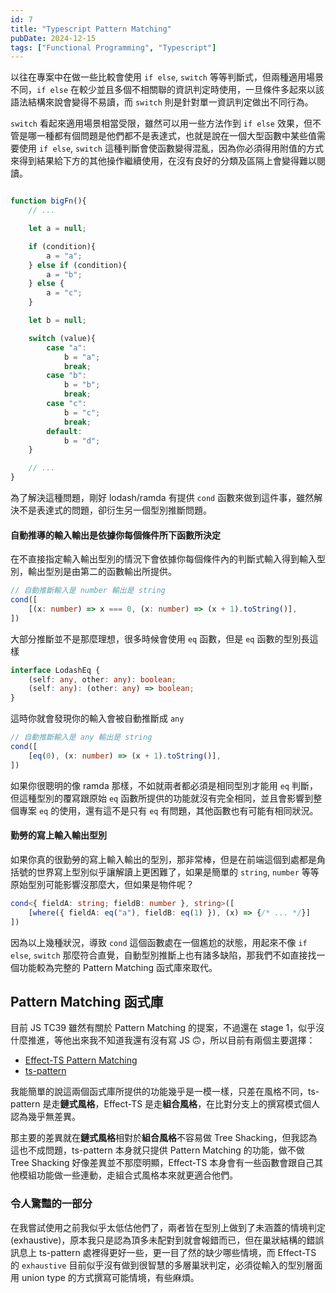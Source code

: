 ```yaml
---
id: 7
title: "Typescript Pattern Matching"
pubDate: 2024-12-15
tags: ["Functional Programming", "Typescript"]
---
```


以往在專案中在做一些比較會使用 `if else`, `switch` 等等判斷式，但兩種適用場景不同，`if else` 在較少並且多個不相關聯的資訊判定時使用，一旦條件多起來以該語法結構來說會變得不易讀，而 `switch` 則是針對單一資訊判定做出不同行為。

`switch` 看起來適用場景相當受限，雖然可以用一些方法作到 `if else` 效果，但不管是哪一種都有個問題是他們都不是表達式，也就是說在一個大型函數中某些值需要使用 `if else`, `switch` 這種判斷會使函數變得混亂，因為你必須得用附值的方式來得到結果給下方的其他操作繼續使用，在沒有良好的分類及區隔上會變得難以閱讀。

```typescript

function bigFn(){
    // ...

    let a = null;

    if (condition){
        a = "a";
    } else if (condition){
        a = "b";
    } else {
        a = "c";
    }

    let b = null;

    switch (value){
        case "a":
            b = "a";
            break;
        case "b":
            b = "b";
            break;
        case "c":
            b = "c";
            break;
        default:
            b = "d";
    }

    // ...
}
```

為了解決這種問題，剛好 lodash/ramda 有提供 `cond` 函數來做到這件事，雖然解決不是表達式的問題，卻衍生另一個型別推斷問題。

#### 自動推導的輸入輸出是依據你每個條件所下函數所決定

在不直接指定輸入輸出型別的情況下會依據你每個條件內的判斷式輸入得到輸入型別，輸出型別是由第二的函數輸出所提供。

```typescript
// 自動推斷輸入是 number 輸出是 string
cond([
    [(x: number) => x === 0, (x: number) => (x + 1).toString()],
])
```

大部分推斷並不是那麼理想，很多時候會使用 `eq` 函數，但是 `eq` 函數的型別長這樣

```typescript
interface LodashEq {
    (self: any, other: any): boolean;
    (self: any): (other: any) => boolean;
}
```

這時你就會發現你的輸入會被自動推斷成 `any`

```typescript
// 自動推斷輸入是 any 輸出是 string
cond([
    [eq(0), (x: number) => (x + 1).toString()],
])
```

如果你很聰明的像 ramda 那樣，不如就兩者都必須是相同型別才能用 `eq` 判斷，但這種型別的覆寫跟原始 `eq` 函數所提供的功能就沒有完全相同，並且會影響到整個專案 `eq` 的使用，還有這不是只有 `eq` 有問題，其他函數也有可能有相同狀況。

#### 勤勞的寫上輸入輸出型別

如果你真的很勤勞的寫上輸入輸出的型別，那非常棒，但是在前端這個到處都是角括號的世界寫上型別似乎讓解讀上更困難了，如果是簡單的 `string`, `number` 等等原始型別可能影響沒那麼大，但如果是物件呢？

```typescript
cond<{ fieldA: string; fieldB: number }, string>([
    [where({ fieldA: eq("a"), fieldB: eq(1) }), (x) => {/* ... */}]
])
```

因為以上幾種狀況，導致 `cond` 這個函數處在一個尷尬的狀態，用起來不像 `if else`, `switch` 那麼符合直覺，自動型別推斷上也有諸多缺陷，那我們不如直接找一個功能較為完整的 Pattern Matching 函式庫來取代。

## Pattern Matching 函式庫

目前 JS TC39 雖然有關於 Pattern Matching 的提案，不過還在 stage 1，似乎沒什麼推進，等他出來我不知道我還有沒有寫 JS 🙃，所以目前有兩個主要選擇：

- [Effect-TS Pattern Matching](https://effect.website/docs/code-style/pattern-matching/)
- [ts-pattern](https://github.com/gvergnaud/ts-pattern)

我能簡單的說這兩個函式庫所提供的功能幾乎是一模一樣，只差在風格不同，ts-pattern 是走**鏈式風格**，Effect-TS 是走**組合風格**，在比對分支上的撰寫模式個人認為幾乎無差異。

那主要的差異就在**鏈式風格**相對於**組合風格**不容易做 Tree Shacking，但我認為這也不成問題，ts-pattern 本身就只提供 Pattern Matching 的功能，做不做 Tree Shacking 好像差異並不那麼明顯，Effect-TS 本身會有一些函數會跟自己其他模組功能做一些連動，走組合式風格本來就更適合他們。

### 令人驚豔的一部分

在我嘗試使用之前我似乎太低估他們了，兩者皆在型別上做到了未涵蓋的情境判定(exhaustive)，原本我只是認為頂多未配對到就會報錯而已，但在巢狀結構的錯誤訊息上 ts-pattern 處裡得更好一些，更一目了然的缺少哪些情境，而 Effect-TS 的 `exhaustive` 目前似乎沒有做到很智慧的多層巢狀判定，必須從輸入的型別層面用 union type 的方式撰寫可能情境，有些麻煩。

